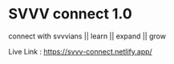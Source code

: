 # SVVV connect 1.0

connect with svvvians || learn || expand || grow 

Live Link : https://svvv-connect.netlify.app/
